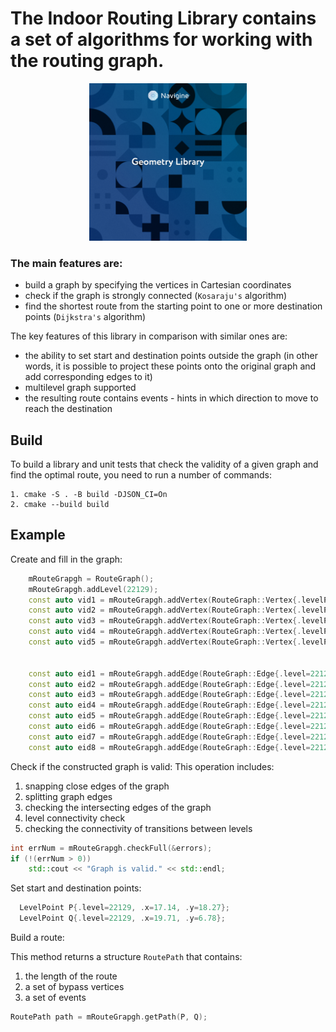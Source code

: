 # The Indoor Routing Library contains a set of algorithms for working with the routing graph.
<p align="center"><img  width="50%"src=https://github.com/Navigine/geometry/blob/main/Geometry%20Library.jpg></p>

### The main features are:

* build a graph by specifying the vertices in Cartesian coordinates
* check if the graph is strongly connected (`Kosaraju's` algorithm)
* find the shortest route from the starting point to one or more destination points (`Dijkstra's` algorithm)

The key features of this library in comparison with similar ones are:

* the ability to set start and destination points outside the graph
 (in other words, it is possible to project these points onto the original graph and add corresponding edges to it)
* multilevel graph supported
* the resulting route contains events - hints in which direction to move to reach the destination

## Build

To build a library and unit tests that check the validity of a given graph and find the optimal route, you need to run a number of commands:

```
1. cmake -S . -B build -DJSON_CI=On
2. cmake --build build
```

## Example

Create and fill in the graph:

```cpp
    mRouteGrapgh = RouteGraph();
    mRouteGrapgh.addLevel(22129);
    const auto vid1 = mRouteGrapgh.addVertex(RouteGraph::Vertex{.levelPoint=LevelPoint{.level=22129, .x=18.32, .y=21.33}, .id=125441});
    const auto vid2 = mRouteGrapgh.addVertex(RouteGraph::Vertex{.levelPoint=LevelPoint{.level=22129, .x=18.24, .y=8.85}, .id=125442});
    const auto vid3 = mRouteGrapgh.addVertex(RouteGraph::Vertex{.levelPoint=LevelPoint{.level=22129, .x=19.02, .y=8.82}, .id=125449});
    const auto vid4 = mRouteGrapgh.addVertex(RouteGraph::Vertex{.levelPoint=LevelPoint{.level=22129, .x=18.87, .y=4.15}, .id=125450});
    const auto vid5 = mRouteGrapgh.addVertex(RouteGraph::Vertex{.levelPoint=LevelPoint{.level=22129, .x=19.73, .y=8.79}, .id=125451});


    const auto eid1 = mRouteGrapgh.addEdge(RouteGraph::Edge{.level=22129, .id=1, .src=vid1, .dst=vid2, .weight=1.0});
    const auto eid2 = mRouteGrapgh.addEdge(RouteGraph::Edge{.level=22129, .id=2, .src=vid2, .dst=vid1, .weight=1.0});
    const auto eid3 = mRouteGrapgh.addEdge(RouteGraph::Edge{.level=22129, .id=3, .src=vid3, .dst=vid4, .weight=1.0});
    const auto eid4 = mRouteGrapgh.addEdge(RouteGraph::Edge{.level=22129, .id=4, .src=vid4, .dst=vid3, .weight=1.0});
    const auto eid5 = mRouteGrapgh.addEdge(RouteGraph::Edge{.level=22129, .id=5, .src=vid3, .dst=vid5, .weight=1.0});
    const auto eid6 = mRouteGrapgh.addEdge(RouteGraph::Edge{.level=22129, .id=6, .src=vid5, .dst=vid3, .weight=1.0});
    const auto eid7 = mRouteGrapgh.addEdge(RouteGraph::Edge{.level=22129, .id=7, .src=vid2, .dst=vid3, .weight=1.0});
    const auto eid8 = mRouteGrapgh.addEdge(RouteGraph::Edge{.level=22129, .id=8, .src=vid3, .dst=vid2, .weight=1.0});
```

Check if the constructed graph is valid:
This operation includes:

1. snapping close edges of the graph
2. splitting graph edges
3. checking the intersecting edges of the graph
4. level connectivity check
5. checking the connectivity of transitions between levels

```cpp
int errNum = mRouteGrapgh.checkFull(&errors);
if (!(errNum > 0))
    std::cout << "Graph is valid." << std::endl;
```

Set start and destination points:

```cpp
  LevelPoint P{.level=22129, .x=17.14, .y=18.27};
  LevelPoint Q{.level=22129, .x=19.71, .y=6.78};
```

Build a route:

This method returns a structure ``RoutePath`` that contains:

1. the length of the route
2. a set of bypass vertices
3. a set of events

```cpp
RoutePath path = mRouteGrapgh.getPath(P, Q);
```
